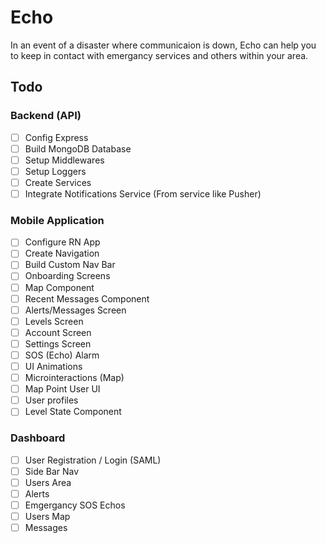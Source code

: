 # Echo
In an event of a disaster where communicaion is down, Echo can help you to keep in contact with emergancy services and others within your area.

## Todo

### Backend (API)

- [ ] Config Express
- [ ] Build MongoDB Database
- [ ] Setup Middlewares
- [ ] Setup Loggers
- [ ] Create Services
- [ ] Integrate Notifications Service (From service like Pusher)

### Mobile Application

- [ ] Configure RN App
- [ ] Create Navigation
- [ ] Build Custom Nav Bar
- [ ] Onboarding Screens
- [ ] Map Component
- [ ] Recent Messages Component
- [ ] Alerts/Messages Screen
- [ ] Levels Screen
- [ ] Account Screen
- [ ] Settings Screen
- [ ] SOS (Echo) Alarm
- [ ] UI Animations
- [ ] Microinteractions (Map)
- [ ] Map Point User UI
- [ ] User profiles
- [ ] Level State Component

### Dashboard

- [ ] User Registration / Login (SAML)
- [ ] Side Bar Nav
- [ ] Users Area
- [ ] Alerts
- [ ] Emgergancy SOS Echos
- [ ] Users Map
- [ ] Messages
